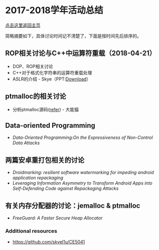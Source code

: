 # 2017-2018学年活动总结

[点击这里返回主页](/)

简略摘要如下，具体讨论时间记不清楚了，下面是按时间先后排序的。

## ROP相关讨论与C++中运算符重载（2018-04-21）

* DOP、ROP相关讨论
* C++对于格式化字符串的运算符重载处理
* ASLR的介绍 - Skye（PPT:[Download](https://github.com/skyel1u/CESSLAB/tree/master/Old_activities_archive/ASLR/2018-04-21.pdf)）

## ptmalloc的相关讨论

* 分析ptmalloc源码([refer](https://blog.csdn.net/huangynn/article/details/50700093)) - 大能猫

## Data-oriented Programming

* *Data-Oriented Programming:On the Expressiveness of Non-Control Data Attacks*

## 两篇安卓重打包相关的讨论

* *Droidmarking: resilient software watermarking for impeding android application repackaging*
* *Leveraging Information Asymmetry to Transform Android Apps into Self-Defending Code against Repackaging Attacks*

## 有关内存分配器的讨论：jemalloc & ptmalloc

* *FreeGuard: A Faster Secure Heap Allocator*

### Additional resources

* https://github.com/skyel1u/CE5041